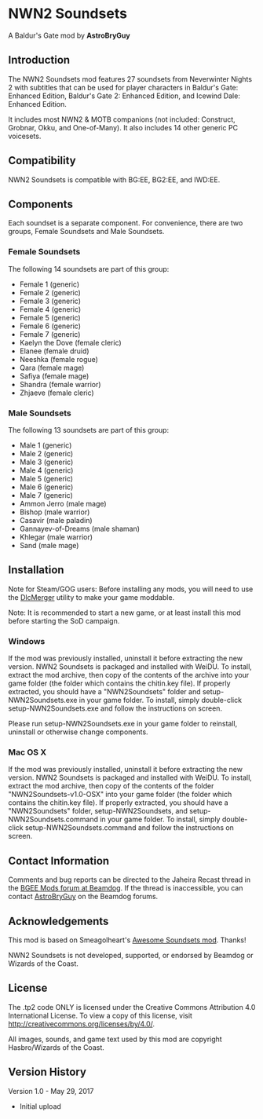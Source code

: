 # NWN2 Soundsets

A Baldur's Gate mod by **AstroBryGuy**

## Introduction

The NWN2 Soundsets mod features 27 soundsets from Neverwinter Nights 2 with subtitles that can be used for player characters in Baldur's Gate: Enhanced Edition, Baldur's Gate 2: Enhanced Edition, and Icewind Dale: Enhanced Edition.

It includes most NWN2 & MOTB companions (not included: Construct, Grobnar, Okku, and One-of-Many). It also includes 14 other generic PC voicesets.

## Compatibility

NWN2 Soundsets is compatible with BG:EE, BG2:EE, and IWD:EE.

## Components

Each soundset is a separate component. For convenience, there are two groups, Female Soundsets and Male Soundsets.

### Female Soundsets

The following 14 soundsets are part of this group:

- Female 1 (generic)
- Female 2 (generic)
- Female 3 (generic)
- Female 4 (generic)
- Female 5 (generic)
- Female 6 (generic)
- Female 7 (generic)
- Kaelyn the Dove (female cleric)
- Elanee (female druid)
- Neeshka (female rogue)
- Qara (female mage)
- Safiya (female mage)
- Shandra (female warrior)
- Zhjaeve (female cleric)


### Male Soundsets

The following 13 soundsets are part of this group:

- Male 1 (generic)
- Male 2 (generic)
- Male 3 (generic)
- Male 4 (generic)
- Male 5 (generic)
- Male 6 (generic)
- Male 7 (generic)
- Ammon Jerro (male mage)
- Bishop (male warrior)
- Casavir (male paladin)
- Gannayev-of-Dreams (male shaman)
- Khlegar (male warrior)
- Sand (male mage)


## Installation

Note for Steam/GOG users: Before installing any mods, you will need to use the [DlcMerger](https://github.com/Argent77/A7-DlcMerger) utility to make your game moddable.

Note: It is recommended to start a new game, or at least install this mod before starting the SoD campaign.

### Windows

If the mod was previously installed, uninstall it before extracting the new version. NWN2 Soundsets is packaged and installed with WeiDU. To install, extract the mod archive, then copy of the contents of the archive into your game folder (the folder which contains the chitin.key file). If properly extracted, you should have a "NWN2Soundsets" folder and setup-NWN2Soundsets.exe in your game folder. To install, simply double-click setup-NWN2Soundsets.exe and follow the instructions on screen.

Please run setup-NWN2Soundsets.exe in your game folder to reinstall, uninstall or otherwise change components.

### Mac OS X

If the mod was previously installed, uninstall it before extracting the new version. NWN2 Soundsets is packaged and installed with WeiDU. To install, extract the mod archive, then copy of the contents of the folder "NWN2Soundsets-v1.0-OSX" into your game folder (the folder which contains the chitin.key file). If properly extracted, you should have a "NWN2Soundsets" folder, setup-NWN2Soundsets, and setup-NWN2Soundsets.command in your game folder. To install, simply double-click setup-NWN2Soundsets.command and follow the instructions on screen.


## Contact Information

Comments and bug reports can be directed to the Jaheira Recast thread in the [BGEE Mods forum at Beamdog](https://forums.beamdog.com/discussion/65014/nwn2-soundsets-for-bgee-bg2ee-and-iwdee). If the thread is inaccessible, you can contact [AstroBryGuy](https://forums.beamdog.com/profile/AstroBryGuy) on the Beamdog forums.

## Acknowledgements

This mod is based on Smeagolheart's [Awesome Soundsets mod](https://forums.beamdog.com/discussion/38319/mods-awesome-soundsets-mods-master-thread-custom-soundsets-for-bgee-bg2ee-and-iwdee/p1). Thanks!

NWN2 Soundsets is not developed, supported, or endorsed by Beamdog or Wizards of the Coast.

## License

The .tp2 code ONLY is licensed under the Creative Commons Attribution 4.0 International License. To view a copy of this license, visit http://creativecommons.org/licenses/by/4.0/.

All images, sounds, and game text used by this mod are copyright Hasbro/Wizards of the Coast.


## Version History

Version 1.0 - May 29, 2017

- Initial upload
